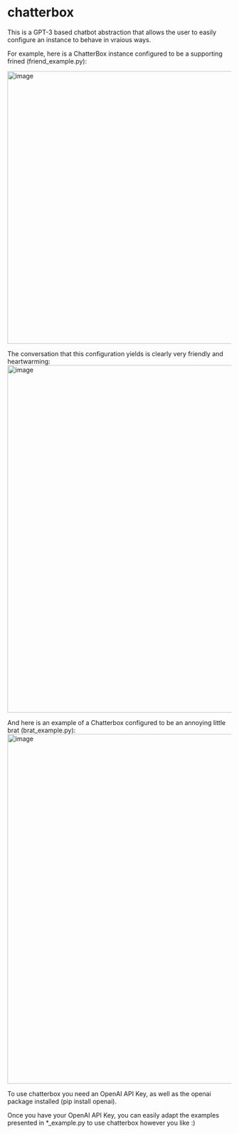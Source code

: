 # chatterbox
This is a GPT-3 based chatbot abstraction that allows the user to easily configure an instance to behave in vraious ways.

For example, here is a ChatterBox instance configured to be a supporting frined (friend_example.py):

<img width="611" alt="image" src="https://user-images.githubusercontent.com/12452166/217963426-85c8d630-512e-46e8-8326-f9d6f0fbccef.png">

The conversation that this configuration yields is clearly very friendly and heartwarming:
<img width="779" alt="image" src="https://user-images.githubusercontent.com/12452166/217961005-ecfffe58-a304-4eee-b795-df766c86245d.png">

And here is an example of a Chatterbox configured to be an annoying little brat (brat_example.py):
<img width="784" alt="image" src="https://user-images.githubusercontent.com/12452166/217962356-22d35bf2-775d-4c5b-a6a9-c75b52627e62.png">

To use chatterbox you need an OpenAI API Key, as well as the openai package installed (pip install openai).

Once you have your OpenAI API Key, you can easily adapt the examples presented in *_example.py to use chatterbox however you like :)
